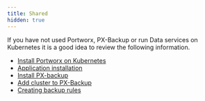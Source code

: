 ```yaml
---
title: Shared
hidden: true
---
```

If you have not used Portworx, PX-Backup or run Data services on Kubernetes it is a good idea to review the following information.

* [Install Portworx on Kubernetes][3]
* [Application installation][4]
* [Install PX-backup][5]
* [Add cluster to PX-Backup][6]
* [Creating backup rules][2]


[2]: https://backup.docs.portworx.com/use-px-backup/rules/ "backup rules"
[3]: https://docs.portworx.com/portworx-install-with-kubernetes/
[4]: https://docs.portworx.com/portworx-install-with-kubernetes/application-install-with-kubernetes/ "application installation"
[5]: https://backup.docs.portworx.com/install/
[6]: https://backup.docs.portworx.com/use-px-backup/cluster/